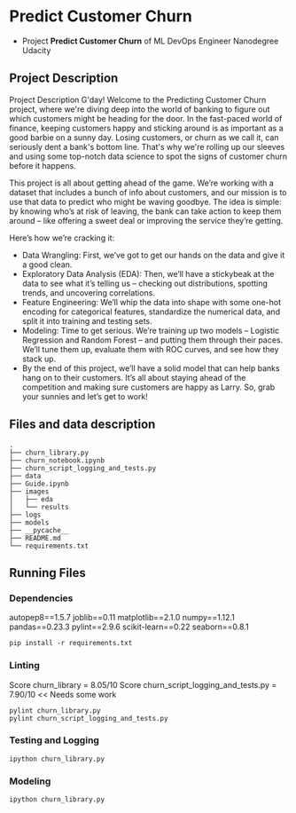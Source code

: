 # Predict Customer Churn

- Project **Predict Customer Churn** of ML DevOps Engineer Nanodegree Udacity

## Project Description
Project Description
G'day! Welcome to the Predicting Customer Churn project, where we're diving deep into the world of banking to figure out which customers might be heading for the door. In the fast-paced world of finance, keeping customers happy and sticking around is as important as a good barbie on a sunny day. Losing customers, or churn as we call it, can seriously dent a bank's bottom line. That's why we're rolling up our sleeves and using some top-notch data science to spot the signs of customer churn before it happens.

This project is all about getting ahead of the game. We’re working with a dataset that includes a bunch of info about customers, and our mission is to use that data to predict who might be waving goodbye. The idea is simple: by knowing who’s at risk of leaving, the bank can take action to keep them around – like offering a sweet deal or improving the service they’re getting.

Here’s how we’re cracking it:

- Data Wrangling: First, we’ve got to get our hands on the data and give it a good clean.
- Exploratory Data Analysis (EDA): Then, we’ll have a stickybeak at the data to see what it’s telling us – checking out distributions, spotting trends, and uncovering correlations.
- Feature Engineering: We’ll whip the data into shape with some one-hot encoding for categorical features, standardize the numerical data, and split it into training and testing sets.
- Modeling: Time to get serious. We’re training up two models – Logistic Regression and Random Forest – and putting them through their paces. We’ll tune them up, evaluate them with ROC curves, and see how they stack up.
- By the end of this project, we’ll have a solid model that can help banks hang on to their customers. It’s all about staying ahead of the competition and making sure customers are happy as Larry. So, grab your sunnies and let’s get to work!

## Files and data description
```
.
├── churn_library.py
├── churn_notebook.ipynb
├── churn_script_logging_and_tests.py
├── data
├── Guide.ipynb
├── images
│   ├── eda
│   └── results
├── logs
├── models
├── __pycache__
├── README.md
└── requirements.txt
```

## Running Files

### Dependencies

autopep8==1.5.7
joblib==0.11
matplotlib==2.1.0
numpy==1.12.1
pandas==0.23.3
pylint==2.9.6
scikit-learn==0.22
seaborn==0.8.1

```
pip install -r requirements.txt
```

### Linting

Score churn_library = 8.05/10
Score churn_script_logging_and_tests.py = 7.90/10 << Needs some work
```
pylint churn_library.py
pylint churn_script_logging_and_tests.py
```
### Testing and Logging

```
ipython churn_library.py
```
### Modeling

```
ipython churn_library.py
```
